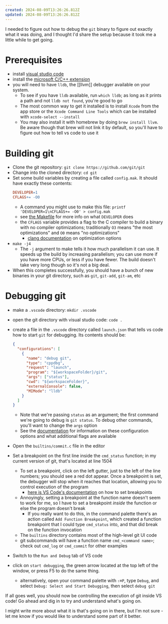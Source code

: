```yaml
---
created: 2024-08-09T13:26:26.812Z
updated: 2024-08-09T13:26:26.812Z
---
```

I needed to figure out how to debug the `git` binary to figure out exactly what it was doing, and I thought I'd share the setup because it took me a little while to get going.

# Prerequisites

- install [visual studio code](https://code.visualstudio.com/)
- install the [microsoft C/C++ extension](https://marketplace.visualstudio.com/items?itemName=ms-vscode.cpptools)
- you will need to have `lldb`, the [[llvm]] debugger available on your system. 
	-  To see if you have `lldb` available, run `which lldb`; as long as it prints a path and not `lldb not found`, you're good to go
	- The most common way to get it installed is to install `Xcode` from the app store or the `Xcode Command Line Tools` which can be installed with `xcode-select --install`
	- You may also install it with homebrew by doing `brew install llvm`. Be aware though that brew will not link it by default, so you'll have to figure out how to tell vs code to use it

# Building git

- Clone the git repository: `git clone https://github.com/git/git`
- Change into the cloned directory: `cd git`
- Set some build variables by creating a file called `config.mak`. It should have exactly these contents:
	```makefile
	DEVELOPER=1
	CFLAGS+= -O0
	```
	- A command you might use to make this file: `printf 'DEVELOPER=1\nCFLAGS+= -O0' > config.mak`
	- see [the Makefile](https://github.com/git/git/blob/25673b1c476756ec0587fb0596ab3c22b96dc52a/Makefile#L556) for more info on what `DEVELOPER` does
	- the `CFLAGS` variable provides a flag to the C compiler to build a binary with no compiler optimizations; traditionally `O3` means "the most optimizations" and `O0` means "no optimizations"
		- [clang documentation](https://clang.llvm.org/docs/CommandGuide/clang.html#code-generation-options) on optimization options
- `make -j4`
	- The `-j` argument to make tells it how much parallelism it can use. It speeds up the build by increasing parallelism; you can use more if you have more CPUs, or less if you have fewer. The build doesn't take very long though so it's not a big deal.
- When this completes successfully, you should have a bunch of new binaries in your git directory, such as `git`, `git-add`, `git-am`, etc

# Debugging git
- make a `.vscode` directory: `mkdir .vscode`
- open the git directory with visual studio code: `code .`
- create a file in the `.vscode` directory called `launch.json` that tells vs code how to start `git` for debugging. Its contents should be:
	```json
	{
	  "configurations": [
	    {
	      "name": "debug git",
	      "type": "cppdbg",
	      "request": "launch",
	      "program": "${workspaceFolder}/git",
	      "args": ["status"],
	      "cwd": "${workspaceFolder}",
	      "externalConsole": false,
	      "MIMode": "lldb"
	    }
	  ]
	}
	```

	- Note that we're passing `status` as an argument; the first command we're going to debug is `git status`. To debug other commands, you'll want to change the `args` option
	- See the [documentation](https://code.visualstudio.com/docs/cpp/launch-json-reference) for information on these configuration options and what additional flags are available
- Open the `builtins/commit.c` file in the editor
- Set a breakpoint on the first line inside the `cmd_status` function; in my current version of git, that's located at line 1504
	- To set a breakpoint, click on the left gutter, just to the left of the line numbers; you should see a red dot appear. Once a breakpoint is set, the debugger will stop when it reaches that location, allowing you to control execution of the program
		- [here is VS Code's documentation](https://code.visualstudio.com/docs/editor/debugging#_breakpoints) on how to set breakpoints
	- Annoyingly, setting a breakpoint at the function name doesn't seem to work for me, so I have to set a breakpoint _inside_ the function or else the program doesn't break
		- If you really want to do this, in the command palette there's an action called `Add Function Breakpoint`, which created a function breakpoint that I could type `cmd_status` into, and that did break on the function invocation
	- The `builtins` directory contains most of the high-level git UI code
	- git subcommands will have a function name `cmd_<command name>`; check out `cmd_log` or `cmd_commit` for other examples
- Switch to the `Run and Debug` tab of VS code
- click on `start debugging`, the green arrow located at the top left of the window, or press F5 to do the same thing.
	- alternatively, open your command palette with `⇧⌘P`, type `Debug`, and select `Debug: Select and Start Debugging`, then select `debug git`

If all goes well, you should now be controlling the execution of git inside VS code! Go ahead and dig in to try and understand what's going on.

I might write more about what it is that's going on in there, but I'm not sure - let me know if you would like to understand some part of it better.